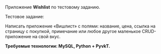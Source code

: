 Приложение **Wishlist** по тестовому заданию.


Тестовое задание:

Написать приложение «Вишлист» с полями:
название,
цена,
ссылка на страницу с покупкой,
примечание
или любое другое маленькое CRUD-приложение на свой вкус.

**Требуемые технологии: MySQL, Python + PyvkT.**

